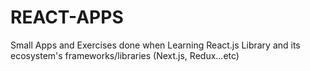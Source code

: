 # REACT-APPS
Small Apps and Exercises done when Learning React.js Library and its ecosystem's frameworks/libraries (Next.js, Redux...etc)
